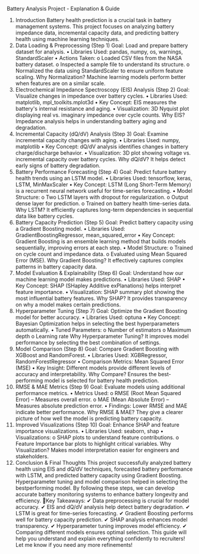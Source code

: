 Battery Analysis Project - Explanation & Guide
1. Introduction
Battery health prediction is a crucial task in battery management systems. This project
focuses on analyzing battery impedance data, incremental capacity data, and predicting
battery health using machine learning techniques.
2. Data Loading & Preprocessing (Step 1)
Goal: Load and prepare battery dataset for analysis.
• Libraries Used: pandas, numpy, os, warnings, StandardScaler
• Actions Taken:
o Loaded CSV files from the NASA battery dataset.
o Inspected a sample file to understand its structure.
o Normalized the data using StandardScaler to ensure uniform feature
scaling.
Why Normalization? Machine learning models perform better when features are on a
similar scale.
3. Electrochemical Impedance Spectroscopy (EIS)
Analysis (Step 2)
Goal: Visualize changes in impedance over battery cycles.
• Libraries Used: matplotlib, mpl_toolkits.mplot3d
• Key Concept: EIS measures the battery's internal resistance and aging.
• Visualization: 3D Nyquist plot displaying real vs. imaginary impedance over cycle
counts.
Why EIS? Impedance analysis helps in understanding battery aging and degradation.
4. Incremental Capacity (dQ/dV) Analysis (Step 3)
Goal: Examine incremental capacity changes with aging.
• Libraries Used: numpy, matplotlib
• Key Concept: dQ/dV analysis identifies changes in battery charge/discharge
behavior.
• Visualization: 3D plot showing voltage vs. incremental capacity over battery cycles.
Why dQ/dV? It helps detect early signs of battery degradation.
5. Battery Performance Forecasting (Step 4)
Goal: Predict future battery health trends using an LSTM model.
• Libraries Used: tensorflow, keras, LSTM, MinMaxScaler
• Key Concept: LSTM (Long Short-Term Memory) is a recurrent neural network useful
for time-series forecasting.
• Model Structure:
o Two LSTM layers with dropout for regularization.
o Output dense layer for prediction.
o Trained on battery health time-series data.
Why LSTM? It efficiently captures long-term dependencies in sequential data like battery
cycles.
6. Battery Capacity Prediction (Step 5)
Goal: Predict battery capacity using a Gradient Boosting model.
• Libraries Used: GradientBoostingRegressor, mean_squared_error
• Key Concept: Gradient Boosting is an ensemble learning method that builds
models sequentially, improving errors at each step.
• Model Structure:
o Trained on cycle count and impedance data.
o Evaluated using Mean Squared Error (MSE).
Why Gradient Boosting? It effectively captures complex patterns in battery capacity data.
7. Model Evaluation & Explainability (Step 6)
Goal: Understand how our machine learning model makes predictions.
• Libraries Used: SHAP
• Key Concept: SHAP (SHapley Additive exPlanations) helps interpret feature
importance.
• Visualization: SHAP summary plot showing the most influential battery features.
Why SHAP? It provides transparency on why a model makes certain predictions.
8. Hyperparameter Tuning (Step 7)
Goal: Optimize the Gradient Boosting model for better accuracy.
• Libraries Used: optuna
• Key Concept: Bayesian Optimization helps in selecting the best hyperparameters
automatically.
• Tuned Parameters:
o Number of estimators
o Maximum depth
o Learning rate
Why Hyperparameter Tuning? It improves model performance by selecting the best
combination of settings.
9. Model Comparison (Step 8)
Goal: Compare Gradient Boosting with XGBoost and RandomForest.
• Libraries Used: XGBRegressor, RandomForestRegressor
• Comparison Metrics: Mean Squared Error (MSE)
• Key Insight: Different models provide different levels of accuracy and
interpretability.
Why Compare? Ensures the best-performing model is selected for battery health
prediction.
10. RMSE & MAE Metrics (Step 9)
Goal: Evaluate models using additional performance metrics.
• Metrics Used:
o RMSE (Root Mean Squared Error) – Measures overall error.
o MAE (Mean Absolute Error) – Measures absolute prediction error.
• Findings: Lower RMSE and MAE indicate better performance.
Why RMSE & MAE? They give a clearer picture of how well the model is predicting battery
capacity.
11. Improved Visualizations (Step 10)
Goal: Enhance SHAP and feature importance visualizations.
• Libraries Used: seaborn, shap
• Visualizations:
o SHAP plots to understand feature contributions.
o Feature Importance bar plots to highlight critical variables.
Why Visualization? Makes model interpretation easier for engineers and stakeholders.
12. Conclusion & Final Thoughts
This project successfully analyzed battery health using EIS and dQ/dV techniques,
forecasted battery performance with LSTM, and predicted battery capacity using Gradient
Boosting. Hyperparameter tuning and model comparison helped in selecting the bestperforming model.
By following these steps, we can develop accurate battery monitoring systems to enhance
battery longevity and efficiency.
📌Key Takeaways:
✔ Data preprocessing is crucial for model accuracy. ✔ EIS and dQ/dV analysis help
detect battery degradation. ✔ LSTM is great for time-series forecasting. ✔ Gradient
Boosting performs well for battery capacity prediction. ✔ SHAP analysis enhances
model transparency. ✔ Hyperparameter tuning improves model efficiency. ✔
Comparing different models ensures optimal selection.
This guide will help you understand and explain everything confidently to recruiters!
Let me know if you need any more refinements!
